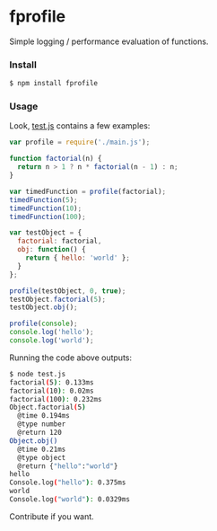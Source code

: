 # fprofile

Simple logging / performance evaluation of functions.

### Install

```bash
$ npm install fprofile
```

### Usage

Look, [test.js](https://github.com/mateogianolio/fprofile/blob/master/test.js) contains a few examples:

```javascript
var profile = require('./main.js');

function factorial(n) {
  return n > 1 ? n * factorial(n - 1) : n;
}

var timedFunction = profile(factorial);
timedFunction(5);
timedFunction(10);
timedFunction(100);

var testObject = {
  factorial: factorial,
  obj: function() {
    return { hello: 'world' };
  }
};

profile(testObject, 0, true);
testObject.factorial(5);
testObject.obj();

profile(console);
console.log('hello');
console.log('world');
```

Running the code above outputs:

```bash
$ node test.js
factorial(5): 0.133ms
factorial(10): 0.02ms
factorial(100): 0.232ms
Object.factorial(5)
  @time 0.194ms
  @type number
  @return 120
Object.obj()
  @time 0.21ms
  @type object
  @return {"hello":"world"}
hello
Console.log("hello"): 0.375ms
world
Console.log("world"): 0.0329ms
```

Contribute if you want.
